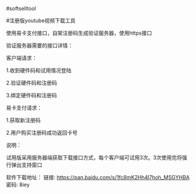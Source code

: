 #softselltool

#注册版youtube视频下载工具

使用易卡支付接口，自架注册码生成验证服务器，使用https接口

验证服务器需要的接口详情：

客户端请求：

1.收到硬件码和试用情况登陆

2.验证硬件码和注册码

3.绑定硬件码和注册码

易卡支付请求：

1.获取新注册码

2.用户购买注册码成功返回卡号

说明：

试用版采用服务器端获取下载接口方式，每个客户端可试用3次。3次使用完将强行弹出支持窗口

软件下载地址：
链接: https://pan.baidu.com/s/1fc8mK2Hh4l7hoh_MSGYHBA 密码: 8iey

